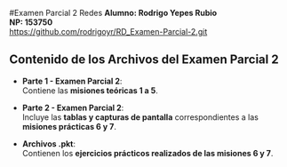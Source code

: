 #Examen Parcial 2 Redes
**Alumno: Rodrigo Yepes Rubio**<br>
**NP: 153750**<br>
https://github.com/rodrigoyr/RD_Examen-Parcial-2.git<br>


## Contenido de los Archivos del Examen Parcial 2

- **Parte 1 - Examen Parcial 2**:  
  Contiene las **misiones teóricas 1 a 5**.

- **Parte 2 - Examen Parcial 2**:  
  Incluye las **tablas y capturas de pantalla** correspondientes a las **misiones prácticas 6 y 7**.

- **Archivos .pkt**:  
  Contienen los **ejercicios prácticos realizados de las misiones 6 y 7**.
